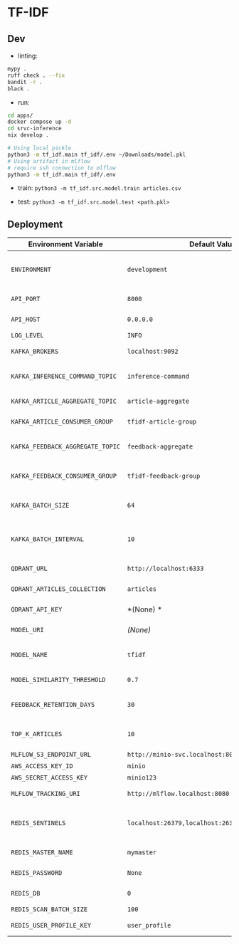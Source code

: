 # TF-IDF

## Dev

* linting:

```bash
mypy .
ruff check . --fix
bandit -r .
black .
```

* run:

```bash
cd apps/
docker compose up -d
cd srvc-inference
nix develop .

# Using local pickle
python3 -m tf_idf.main tf_idf/.env ~/Downloads/model.pkl
# Using artifact in mlflow
# require ssh connection to mlflow
python3 -m tf_idf.main tf_idf/.env
```

* train: `python3 -m tf_idf.src.model.train articles.csv`

* test: `python3 -m tf_idf.src.model.test <path.pkl>`

## Deployment

| Environment Variable            | Default Value           | Description                                             |
| ------------------------------- | ----------------------- | ------------------------------------------------------- |
| `ENVIRONMENT`                   | `development`           | Application environment (development, production, etc.) |
| `API_PORT`                      | `8000`                  | Port for API server                                     |
| `API_HOST`                      | `0.0.0.0`               | Host for API server                                     |
| `LOG_LEVEL`                     | `INFO`                  | Logging level                                           |
| `KAFKA_BROKERS`       | `localhost:9092`        | Kafka bootstrap servers                                 |
| `KAFKA_INFERENCE_COMMAND_TOPIC` | `inference-command`     | Kafka topic for producer messages                       |
| `KAFKA_ARTICLE_AGGREGATE_TOPIC` | `article-aggregate`     | Kafka topic for article consumer                        |
| `KAFKA_ARTICLE_CONSUMER_GROUP`  | `tfidf-article-group`   | Kafka consumer group for articles                       |
| `KAFKA_FEEDBACK_AGGREGATE_TOPIC` | `feedback-aggregate`    | Kafka topic for feedback consumer                       |
| `KAFKA_FEEDBACK_CONSUMER_GROUP` | `tfidf-feedback-group`  | Kafka consumer group for feedback                       |
| `KAFKA_BATCH_SIZE`              | `64`                    | Kafka batch size (before triggering ingestion)          |
| `KAFKA_BATCH_INTERVAL`          | `10`                    | Seconds before hold values gets release and processed   |
| `QDRANT_URL`                    | `http://localhost:6333` | URL for Qdrant vector database                          |
| `QDRANT_ARTICLES_COLLECTION`    | `articles`              | articles collection name in Qdrant                      |
| `QDRANT_API_KEY`    | *(None) *              | Qdrant API key for authentication                      |
| `MODEL_URI`                     | *(None)*                | URI or path to the ML model                             |
| `MODEL_NAME`                    | `tfidf`                 |  Model name used for recommendation                     |
| `MODEL_SIMILARITY_THRESHOLD`    | `0.7`   |  Model score threshold                     |
| `FEEDBACK_RETENTION_DAYS`       | `30`                    | Number of days before redis drop user vector            |
| `TOP_K_ARTICLES`                | `10`                    | Number of top recommendations to return                 |
| `MLFLOW_S3_ENDPOINT_URL`        | `http://minio-svc.localhost:8080` | S3 Endpoint                                   |
| `AWS_ACCESS_KEY_ID`             | `minio`                 | S3 access key                                           |
| `AWS_SECRET_ACCESS_KEY`         | `minio123`              | S3 secret key                                           |
| `MLFLOW_TRACKING_URI`           | `http://mlflow.localhost:8080` | Mlflow tracking URI                              |
| `REDIS_SENTINELS`               | `localhost:26379,localhost:26380,localhost:26381` | Redis Sentinel endpoints (comma-separated)    |
| `REDIS_MASTER_NAME`             | `mymaster`              | Redis Sentinel master name                    |
| `REDIS_PASSWORD`                | `None`                  | Redis password (optional)                     |
| `REDIS_DB`                      | `0`                     | Redis database number                         |
| `REDIS_SCAN_BATCH_SIZE`         | `100`                   | Redis scan batch                         |
| `REDIS_USER_PROFILE_KEY`         | `user_profile`         | Redis prefix key for user profile       |
